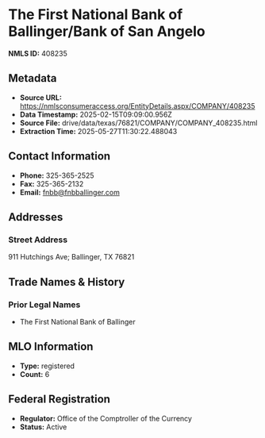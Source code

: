 # The First National Bank of Ballinger/Bank of San Angelo

**NMLS ID:** 408235

## Metadata
- **Source URL:** https://nmlsconsumeraccess.org/EntityDetails.aspx/COMPANY/408235
- **Data Timestamp:** 2025-02-15T09:09:00.956Z
- **Source File:** drive/data/texas/76821/COMPANY/COMPANY_408235.html
- **Extraction Time:** 2025-05-27T11:30:22.488043

## Contact Information
- **Phone:** 325-365-2525
- **Fax:** 325-365-2132
- **Email:** fnbb@fnbballinger.com

## Addresses
### Street Address
911 Hutchings Ave; Ballinger, TX 76821

## Trade Names & History
### Prior Legal Names
- The First National Bank of Ballinger

## MLO Information
- **Type:** registered
- **Count:** 6

## Federal Registration
- **Regulator:** Office of the Comptroller of the Currency
- **Status:** Active
